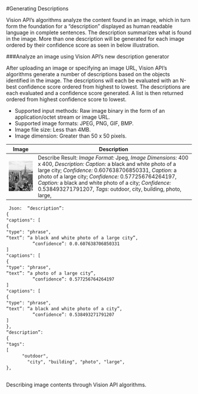 <!-- 
NavPath: Computer Vision API
LinkLabel: Describing Images
Url: Computer-Vision-API/documentation/DescribingImages
Weight: 40
-->
#Generating Descriptions

Vision API’s algorithms analyze the content found in an image, which in turn form the foundation for a “description” displayed as human readable language in complete sentences. The description summarizes what is found in the image. More than one description will be generated for each image ordered by their confidence score as seen in below illustration.

###Analyze an image using Vision API’s new description generator

After uploading an image or specifying an image URL, Vision API’s algorithms generate a number of descriptions based on the objects identified in the image. The descriptions will each be evaluated with an N-best confidence score ordered from highest to lowest. The descriptions are each evaluated and a confidence score generated. A list is then returned ordered from highest confidence score to lowest.

 * Supported input methods: Raw image binary in the form of an application/octet stream or image URL.
 * Supported image formats: JPEG, PNG, GIF, BMP.
 * Image file size: Less than 4MB.
 * Image dimension: Greater than 50 x 50 pixels.
  
Image  | Description
------|------|
![Big_city](./Images/bw_buildings.jpg) |  Describe Result: *Image Format:* Jpeg, *Image Dimensions:* 400 x 400, *Description: Caption:* a black and white photo of a large city; *Confidence:* 0.607638706850331, *Caption:* a photo of a large city; *Confidence:* 0.577256764264197, *Caption:* a black and white photo of a city; *Confidence:* 0.538493271791207, *Tags:* outdoor, city, building, photo, large, 

```
 Json:	“description”: 
{
"captions": [
{
"type": "phrase",
“text”: “a black and white photo of a large city”,
          “confidence”: 0.0.607638706850331
]
"captions": [
{
"type": "phrase",
“text”: “a photo of a large city”,
          “confidence”: 0.577256764264197
]
"captions": [
{
"type": "phrase",
“text”: “a black and white photo of a city”,
          “confidence”: 0.538493271791207
]
},
“description”: 
{
"tags": 
[
      "outdoor",
        "city", "building", "photo", "large", 
},
	
```

Describing image contents through Vision API algorithms.
